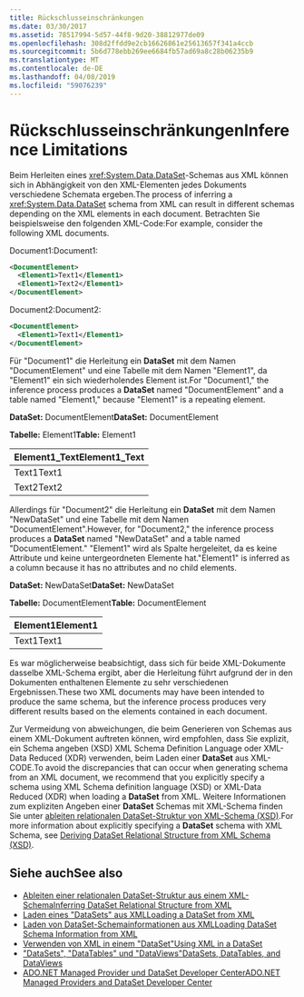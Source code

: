 ```yaml
---
title: Rückschlusseinschränkungen
ms.date: 03/30/2017
ms.assetid: 78517994-5d57-44f8-9d20-38812977de09
ms.openlocfilehash: 308d2ffdd9e2cb16626861e25613657f341a4ccb
ms.sourcegitcommit: 5b6d778ebb269ee6684fb57ad69a8c28b06235b9
ms.translationtype: MT
ms.contentlocale: de-DE
ms.lasthandoff: 04/08/2019
ms.locfileid: "59076239"
---
```

# <a name="inference-limitations"></a><span data-ttu-id="8833a-102">Rückschlusseinschränkungen</span><span class="sxs-lookup"><span data-stu-id="8833a-102">Inference Limitations</span></span>
<span data-ttu-id="8833a-103">Beim Herleiten eines <xref:System.Data.DataSet>-Schemas aus XML können sich in Abhängigkeit von den XML-Elementen jedes Dokuments verschiedene Schemata ergeben.</span><span class="sxs-lookup"><span data-stu-id="8833a-103">The process of inferring a <xref:System.Data.DataSet> schema from XML can result in different schemas depending on the XML elements in each document.</span></span> <span data-ttu-id="8833a-104">Betrachten Sie beispielsweise den folgenden XML-Code:</span><span class="sxs-lookup"><span data-stu-id="8833a-104">For example, consider the following XML documents.</span></span>  
  
 <span data-ttu-id="8833a-105">Document1:</span><span class="sxs-lookup"><span data-stu-id="8833a-105">Document1:</span></span>  
  
```xml  
<DocumentElement>  
  <Element1>Text1</Element1>  
  <Element1>Text2</Element1>  
</DocumentElement>  
```  
  
 <span data-ttu-id="8833a-106">Document2:</span><span class="sxs-lookup"><span data-stu-id="8833a-106">Document2:</span></span>  
  
```xml  
<DocumentElement>  
  <Element1>Text1</Element1>  
</DocumentElement>  
```  
  
 <span data-ttu-id="8833a-107">Für "Document1" die Herleitung ein **DataSet** mit dem Namen "DocumentElement" und eine Tabelle mit dem Namen "Element1", da "Element1" ein sich wiederholendes Element ist.</span><span class="sxs-lookup"><span data-stu-id="8833a-107">For "Document1," the inference process produces a **DataSet** named "DocumentElement" and a table named "Element1," because "Element1" is a repeating element.</span></span>  
  
 <span data-ttu-id="8833a-108">**DataSet:** DocumentElement</span><span class="sxs-lookup"><span data-stu-id="8833a-108">**DataSet:** DocumentElement</span></span>  
  
 <span data-ttu-id="8833a-109">**Tabelle:** Element1</span><span class="sxs-lookup"><span data-stu-id="8833a-109">**Table:** Element1</span></span>  
  
|<span data-ttu-id="8833a-110">Element1_Text</span><span class="sxs-lookup"><span data-stu-id="8833a-110">Element1_Text</span></span>|  
|--------------------|  
|<span data-ttu-id="8833a-111">Text1</span><span class="sxs-lookup"><span data-stu-id="8833a-111">Text1</span></span>|  
|<span data-ttu-id="8833a-112">Text2</span><span class="sxs-lookup"><span data-stu-id="8833a-112">Text2</span></span>|  
  
 <span data-ttu-id="8833a-113">Allerdings für "Document2" die Herleitung ein **DataSet** mit dem Namen "NewDataSet" und eine Tabelle mit dem Namen "DocumentElement".</span><span class="sxs-lookup"><span data-stu-id="8833a-113">However, for "Document2," the inference process produces a **DataSet** named "NewDataSet" and a table named "DocumentElement."</span></span> <span data-ttu-id="8833a-114">"Element1" wird als Spalte hergeleitet, da es keine Attribute und keine untergeordneten Elemente hat.</span><span class="sxs-lookup"><span data-stu-id="8833a-114">"Element1" is inferred as a column because it has no attributes and no child elements.</span></span>  
  
 <span data-ttu-id="8833a-115">**DataSet:** NewDataSet</span><span class="sxs-lookup"><span data-stu-id="8833a-115">**DataSet:** NewDataSet</span></span>  
  
 <span data-ttu-id="8833a-116">**Tabelle:** DocumentElement</span><span class="sxs-lookup"><span data-stu-id="8833a-116">**Table:** DocumentElement</span></span>  
  
|<span data-ttu-id="8833a-117">Element1</span><span class="sxs-lookup"><span data-stu-id="8833a-117">Element1</span></span>|  
|--------------|  
|<span data-ttu-id="8833a-118">Text1</span><span class="sxs-lookup"><span data-stu-id="8833a-118">Text1</span></span>|  
  
 <span data-ttu-id="8833a-119">Es war möglicherweise beabsichtigt, dass sich für beide XML-Dokumente dasselbe XML-Schema ergibt, aber die Herleitung führt aufgrund der in den Dokumenten enthaltenen Elemente zu sehr verschiedenen Ergebnissen.</span><span class="sxs-lookup"><span data-stu-id="8833a-119">These two XML documents may have been intended to produce the same schema, but the inference process produces very different results based on the elements contained in each document.</span></span>  
  
 <span data-ttu-id="8833a-120">Zur Vermeidung von abweichungen, die beim Generieren von Schemas aus einem XML-Dokument auftreten können, wird empfohlen, dass Sie explizit, ein Schema angeben (XSD) XML Schema Definition Language oder XML-Data Reduced (XDR) verwenden, beim Laden einer **DataSet** aus XML-CODE.</span><span class="sxs-lookup"><span data-stu-id="8833a-120">To avoid the discrepancies that can occur when generating schema from an XML document, we recommend that you explicitly specify a schema using XML Schema definition language (XSD) or XML-Data Reduced (XDR) when loading a **DataSet** from XML.</span></span> <span data-ttu-id="8833a-121">Weitere Informationen zum expliziten Angeben einer **DataSet** Schemas mit XML-Schema finden Sie unter [ableiten relationalen DataSet-Struktur von XML-Schema (XSD)](../../../../../docs/framework/data/adonet/dataset-datatable-dataview/deriving-dataset-relational-structure-from-xml-schema-xsd.md).</span><span class="sxs-lookup"><span data-stu-id="8833a-121">For more information about explicitly specifying a **DataSet** schema with XML Schema, see [Deriving DataSet Relational Structure from XML Schema (XSD)](../../../../../docs/framework/data/adonet/dataset-datatable-dataview/deriving-dataset-relational-structure-from-xml-schema-xsd.md).</span></span>  
  
## <a name="see-also"></a><span data-ttu-id="8833a-122">Siehe auch</span><span class="sxs-lookup"><span data-stu-id="8833a-122">See also</span></span>

- [<span data-ttu-id="8833a-123">Ableiten einer relationalen DataSet-Struktur aus einem XML-Schema</span><span class="sxs-lookup"><span data-stu-id="8833a-123">Inferring DataSet Relational Structure from XML</span></span>](../../../../../docs/framework/data/adonet/dataset-datatable-dataview/inferring-dataset-relational-structure-from-xml.md)
- [<span data-ttu-id="8833a-124">Laden eines "DataSets" aus XML</span><span class="sxs-lookup"><span data-stu-id="8833a-124">Loading a DataSet from XML</span></span>](../../../../../docs/framework/data/adonet/dataset-datatable-dataview/loading-a-dataset-from-xml.md)
- [<span data-ttu-id="8833a-125">Laden von DataSet-Schemainformationen aus XML</span><span class="sxs-lookup"><span data-stu-id="8833a-125">Loading DataSet Schema Information from XML</span></span>](../../../../../docs/framework/data/adonet/dataset-datatable-dataview/loading-dataset-schema-information-from-xml.md)
- [<span data-ttu-id="8833a-126">Verwenden von XML in einem "DataSet"</span><span class="sxs-lookup"><span data-stu-id="8833a-126">Using XML in a DataSet</span></span>](../../../../../docs/framework/data/adonet/dataset-datatable-dataview/using-xml-in-a-dataset.md)
- [<span data-ttu-id="8833a-127">"DataSets", "DataTables" und "DataViews"</span><span class="sxs-lookup"><span data-stu-id="8833a-127">DataSets, DataTables, and DataViews</span></span>](../../../../../docs/framework/data/adonet/dataset-datatable-dataview/index.md)
- [<span data-ttu-id="8833a-128">ADO.NET Managed Provider und DataSet Developer Center</span><span class="sxs-lookup"><span data-stu-id="8833a-128">ADO.NET Managed Providers and DataSet Developer Center</span></span>](https://go.microsoft.com/fwlink/?LinkId=217917)
